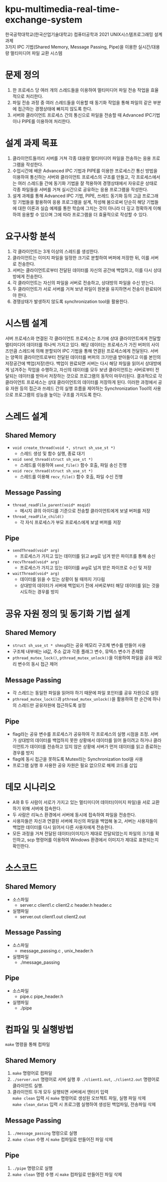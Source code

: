 # kpu-multimedia-real-time-exchange-system
한국공학대학교(한국산업기술대학교) 컴퓨터공학과 2021 UNIX시스템프로그래밍 설계과제<br>
3가지 IPC 기법(Shared Memory, Message Passing, Pipe)을 이용한 실시간/대용량 멀티미디어 파일 교환 시스템


# 문제 정의
1.	한 프로세스 당 여러 개의 스레드들을 이용하여 멀티미디어 파일 전송 작업을 효율적으로 처리한다.
2.	파일 전송 과정 중 여러 스레드들을 이용할 때 동기화 작업을 통해 파일의 같은 부분에 접근하는 경쟁상태에 빠지지 않도록 한다.
3.	서버와 클라이언트 프로세스 간의 통신으로 파일을 전송할 때 Advanced IPC기법이나 PIPE를 이용하여 처리한다.


# 설계 과제 목표
1.	클라이언트들끼리 서버를 거쳐 각종 대용량 멀티미디어 파일을 전송하는 응용 프로그램을 작성한다.
2.	수업시간에 배운 Advanced IPC 기법과 PIPE를 이용한 프로세스간 통신 방법을 이용하여 통신하는 서버와 클라이언트 프로세스의 구조를 만들고, 각 프로세스에서는 여러 스레드들 간에 동기화 기법을 잘 적용하여 경쟁상태에서 자유로운 상태로 각종 파일들을 서버를 거쳐 실시간으로 공유하는 응용 프로그램을 작성한다.
4.	설계 과제를 통해 Advanced IPC 기법, PIPE, 쓰레드 동기화 등의 고급 프로그래밍 기법들을 활용하여 응용 프로그램을 설계, 작성해 봄으로써 단순히 해당 기법들에 대한 이론과 실습 예제를 통한 학습에 그치는 것이 아니라 더 깊고 정확하게 이해하여 응용할 수 있으며 그에 따라 프로그램을 더 효율적으로 작성할 수 있다.

# 요구사항 분석
1.	각 클라이언트는 3개 이상의 스레드를 생성한다.
2.	클라이언트는 이미지 파일을 일정한 크기로 분할하여 버퍼에 저장한 뒤, 이를 서버로 전송한다.
3.	서버는 클라이언트로부터 전달된 데이터를 자신의 공간에 백업하고, 이를 다시 상대방에게 전송한다.
4.	각 클라이언트는 자신의 파일을 서버로 전송하고, 상대방의 파일을 수신 받는다.
5.	두 클라이언트가 서로 서버를 거쳐 보낸 파일이 원본을 유지하면서 전송이 완료되어야 한다.
6.	경쟁상태가 발생하지 않도록 synchronization tool을 활용한다.

# 시스템 설계
서버 프로세스와 연결된 각 클라이언트 프로세스는 초기에 상대 클라이언트에게 전달할 멀티미디어 데이터를 하나씩 가지고 있다. 해당 데이터는 프로세스가 가진 버퍼의 사이즈만큼 스레드에 의해 분할되어 IPC 기법을 통해 연결된 프로세스에게 전달된다. 서버는 양쪽의 클라이언트로부터 전달된 데이터를 버퍼의 크기만큼 받아들이고 이를 본인의 저장공간에 백업(저장)한다. 백업이 완료되면 서버는 다시 해당 파일을 읽어서 상대방에게 넘겨주는 작업을 수행하고, 자신의 데이터를 모두 보낸 클라이언트는 서버로부터 전달되는 데이터를 받아서 저장하는 것으로 프로그램의 동작이 마무리된다. 결과적으로 각 클라이언트 프로세스는 상대 클라이언트의 데이터를 저장하게 된다. 이러한 과정에서 공유 자원 등의 접근과 쓰레드 간의 실행 흐름을 제어하는 Synchronization Tool의 사용으로 프로그램의 성능을 높이는 구조를 가지도록 한다.

# 스레드 설계
## Shared Memory
- `void create_thread(void *, struct sh_use_st *)`
  - 스레드 생성 및 함수 실행,  종료 대기
- `void send_thread(struct sh_use_st *)`
  - 스레드를 이용하여 `send_file()` 함수 호출, 파일 송신 진행
- `void recv_thread(struct sh_use_st *)`
  - 스레드를 이용해 `recv_file()` 함수 호출, 파일 수신 진행

## Message Passing
- `thread_readFile_parent(void* msqid)`
   - 메시지 큐의 아이디를 기준으로 전송할 클라이언트에게 보낼 버퍼를 저장
- `thread_readFile_child()`
   - 각 자식 프로세스가 부모 프로세스에게 보낼 버퍼를 저장

## Pipe
- `sendThread(void* arg)`
  - 프로세스가 가지고 있는 데이터를 읽고 arg로 넘겨 받은 파이프를 통해 송신
- `recvThread(void* arg)`
  - 프로세스가 가지고 있는 데이터를 arg로 넘겨 받은 파이프로 수신 및 저장
- `waitThread(void* arg)`
  - 데이터를 읽을 수 있는 상황이 될 때까지 기다림
  - 상대방의 데이터가 서버에 백업되기 전에 서버로부터 해당 데이터를 읽는 것을 시도하는 경우를 방지

# 공유 자원 정의 및 동기화 기법 설계
## Shared Memory
- `struct sh_use_st * shmsg`라는 공유 메모리 구조체 변수를 만들어 사용
- 구조체 내부에는 id값, 주소 값과 각종 플래그 변수, 뮤텍스 변수가 존재함
- `pthread_mutex_lock()`, `pthread_mutex_unlock()`을 이용하여 파일을 공유 메모리 변수의 동시 접근 제어

## Message Passing
- 각 스레드는 동일한 파일을 읽어야 하기 때문에 파일 포인터를 공유 자원으로 설정
- `pthread_mutex_lock()`과 `pthread_mutex_unlock()`을 활용하여 한 순간에 하나의 스레드만 공유자원에 접근하도록 설정

## Pipe
- flag라는 공유 변수를 프로세스가 공유하여 각 프로세스의 실행 시점을 조정. 서버가 상대방의 데이터를 백업하지 못한 상황에서 데이터를 읽어 들이려고 하거나 클라이언트가 데이터를 전송하고 있지 않은 상황에 서버가 먼저 데이터를 읽고 종료하는 경우를 방지
- flag에 동시 접근을 못하도록 Mutex라는 Synchronization tool을 사용
- 프로그램 실행 후 사용한 공유 자원은 필요 없으므로 해제 코드를 삽입

# 데모 시나리오
- A와 B 두 사람이 서로가 가지고 있는 멀티미디어 데이터(이미지 파일)을 서로 교환하기 위해 서버에 접속한다.
- 두 사람은 리눅스 환경에서 서버에 동시에 접속하여 파일을 전송한다.
- 사용자들은 자신과 연결된 서버에 자신의 파일을 백업해 놓고, 서버는 사용자들이 백업한 데이터를 다시 읽어서 다른 사용자에게 전송한다.
- 모든 과정을 거쳐 전달된 데이터(이미지)가 제대로 전달되었는지 파일의 크기를 확인하고, scp 명령어를 이용하여 Windows 환경에서 이미지가 제대로 표현되는지 확인한다.

# 소스코드
## Shared Memory
- 소스파일
  - server.c client1.c client2.c header.h header.c
- 실행파일
  - server.out client1.out client2.out
## Message Passing
- 소스파일
  - message_passing.c , unix_header.h
- 실행파일
  - ./message_passing
## Pipe
- 소스파일
  - pipe.c pipe_header.h
- 실행파일
  - ./pipe

# 컴파일 및 실행방법
`make` 명령을 통해 컴파일

## Shared Memory
1. `make` 명령어로 컴파일
2.  `./server.out` 명령어로 서버 실행 후 `./client1.out`, `./client2.out` 명령어로 클라이언트 실행.
3.  클라이언트 두개 모두 실행되면 서버에서 엔터키 입력<br>
     `make clean` 입력 시 `make` 명령어로 생성된 오브젝트 파일, 실행 파일 삭제<br>
     `make clean_datas` 입력 시 프로그램 실행하여 생성된 백업파일, 전송파일 삭제

## Message Passing
1. `./message_passing` 명령으로 실행
2. `make clean` 수행 시 `make` 컴파일로 만들어진 파일 삭제

## Pipe
1. `./pipe` 명령으로 실행
2. `make clean` 명령 수행 시 `make` 컴파일로 만들어진 파일 삭제
